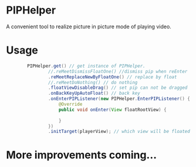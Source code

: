 # PIPHelper

A convenient tool to realize picture in picture mode of playing video.

# Usage

```java
        PIPHelper.get() // get instance of PIPHelper.
                //.reMeetDismissFloatOne() //dismiss pip when reEnter 
                .reMeetReplaceNewByFloatOne() // replace by float
                //.reMeetDoNothing() // do nothing
                .floatViewDisableDrag() // set pip can not be dragged
                .onBackKeyUpAutoFloat() // back key
                .onEnterPIPListener(new PIPHelper.EnterPIPListener() {
                    @Override
                    public void onEnter(View floatRootView) {
                        
                    }
                })
                .initTarget(playerView); // which view will be floated , enter pip mode.
```

# More improvements coming...